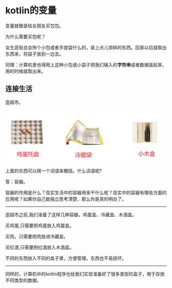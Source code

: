 # kotlin的变量

变量就像是给女朋友买包包。

为什么需要买包呢？

女生逛街总会拎个小包或者手提袋什么的，装上点儿琐碎的东西。回家以后就取出东西来，将袋子放到一边去。

同理：计算机里也得用上这种小包或小袋子把我们输入的**字符串**或者数据装起来，用的时候就取出来。

## 连接生活

逛超市。

![image-20250311221038484](demo05_2025_03_11.assets/image-20250311221038484.png)

上面的东西可以用一个词语来概括。什么词语呢?

答：容器。

容器的作用是什么？现实生活中的容器用来干什么呢？现实中的容器有哪些方面的应用呢？如果你自己能独立思考清楚，那么你是真的明白了。

---

逛超市之前,我们准备了这样几种容器，鸡蛋盒、冷藏盒、木酒盒。

买鸡蛋,只需要把鸡蛋放入鸡蛋盒。

买肉，只需要把肉放进冷藏盒。

买红酒,只需要把红酒放入木酒盒。

不同的东西放入不同的盒子里，方便管理。东西也不易损坏。

---

同样的，计算机中的kotlin程序也给我们实现准备好了很多类型的盒子，用于存放不同类型的数据。









